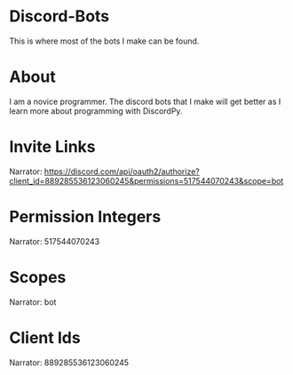 # Discord-Bots
This is where most of the bots I make can be found.
# About
I am a novice programmer. The discord bots that I make will get better as I learn more about programming with DiscordPy.
# Invite Links
Narrator: https://discord.com/api/oauth2/authorize?client_id=889285536123060245&permissions=517544070243&scope=bot
# Permission Integers
Narrator: 517544070243
# Scopes
Narrator: bot
# Client Ids
Narrator: 889285536123060245
